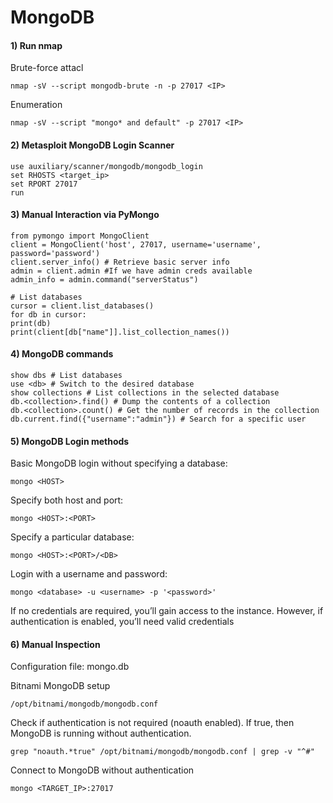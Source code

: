 # MongoDB

#### 1) Run nmap 

Brute-force attacl

    nmap -sV --script mongodb-brute -n -p 27017 <IP>

Enumeration

    nmap -sV --script "mongo* and default" -p 27017 <IP>

#### 2) Metasploit MongoDB Login Scanner

    use auxiliary/scanner/mongodb/mongodb_login
    set RHOSTS <target_ip>
    set RPORT 27017
    run

#### 3) Manual Interaction via PyMongo



    from pymongo import MongoClient
    client = MongoClient('host', 27017, username='username',
    password='password')
    client.server_info() # Retrieve basic server info
    admin = client.admin #If we have admin creds available
    admin_info = admin.command("serverStatus")
    
    # List databases
    cursor = client.list_databases()
    for db in cursor:
    print(db)
    print(client[db["name"]].list_collection_names())

#### 4) MongoDB commands

    show dbs # List databases
    use <db> # Switch to the desired database
    show collections # List collections in the selected database
    db.<collection>.find() # Dump the contents of a collection
    db.<collection>.count() # Get the number of records in the collection
    db.current.find({"username":"admin"}) # Search for a specific user

#### 5) MongoDB Login methods

Basic MongoDB login without specifying a database:

    mongo <HOST>

Specify both host and port:

    mongo <HOST>:<PORT>

Specify a particular database:

    mongo <HOST>:<PORT>/<DB>

Login with a username and password:

    mongo <database> -u <username> -p '<password>'

If no credentials are required, you’ll gain access to the instance. However, if
authentication is enabled, you’ll need valid credentials

#### 6) Manual Inspection

Configuration file: mongo.db

Bitnami MongoDB setup

    /opt/bitnami/mongodb/mongodb.conf

Check if authentication is not required (noauth enabled). If true, then MongoDB is running without authentication.

    grep "noauth.*true" /opt/bitnami/mongodb/mongodb.conf | grep -v "^#"

Connect to MongoDB without authentication

    mongo <TARGET_IP>:27017

